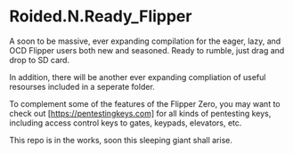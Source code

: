 # Roided.N.Ready_Flipper
A soon to be massive, ever expanding compilation for the eager, lazy, and OCD Flipper users both new and seasoned. Ready to rumble, just drag and drop to SD card.

In addition, there will be another ever expanding compliation of useful resourses included in a seperate folder.

To complement some of the features of the Flipper Zero, you may want to check out [https://pentestingkeys.com] for all kinds of pentesting keys, including access control keys to gates, keypads, elevators, etc.

This repo is in the works, soon this sleeping giant shall arise.
